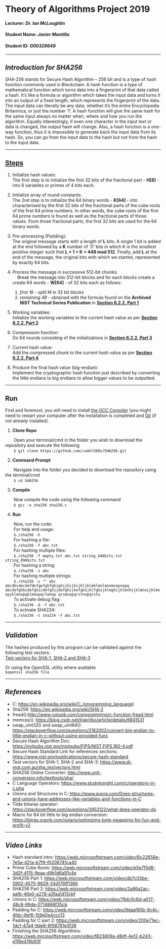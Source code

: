 # Theory of Algorithms Project 2019
#### Lecturer: *Dr. Ian McLoughlin*
#### Student Name: *Javier Mantilla*
#### Student ID: *G00329649*

***

## *Introduction for SHA256*
SHA-256 stands for Secure Hash Algorithm – 256 bit and is a type of hash function commonly used in Blockchain. A hash function is a type of mathematical function which turns data into a fingerprint of that data called a hash. It’s like a formula or algorithm which takes the input data and turns it into an output of a fixed length, which represents the fingerprint of the data.</br>
The input data can literally be any data, whether it’s the entire Encyclopedia Britannica, or just the number ‘1’. A hash function will give the same hash for the same input always no matter when, where and how you run the algorithm. Equally interestingly, if even one character in the input text or data is changed, the output hash will change. Also, a hash function is a one-way function, thus it is impossible to generate back the input data from its hash. So, you can go from the input data to the hash but not from the hash to the input data.</br>

***

## [Steps](https://en.wikipedia.org/wiki/SHA-2)
1. Initialize hash values: </br>
The first step is to initialize the first 32 bits of the fractional part - **H[8]** - into 8 variables or primes of 4 bits each.

2. Initialize array of round constants: </br>
The 2nd step is to initialize the 64 binary words - **K[64]** - into characterised by the first 32 bits of the fractional parts of the cube roots of the first 64 prime numbers. In other words, the cube roots of the first 64 prime numbers is found as well as the fractional parts of those values. From those fractional parts, the first 32 bits are used for the 64 binary words.

3. Pre-processing (Padding): </br>
The original message starts with a length of **L** bits. A single 1 bit is added at the end followed by a **K** number of *'0'* bits in which K is the *smallest positive integer* such that **L + 1 + K = 448 mod 512**. Finally, add **L** at the end of the message, the original bits with which we started, represented by exactly 64 bits.

4. Process the message in successive 512-bit chunks: </br>
&nbsp;&nbsp;&nbsp;&nbsp;Break the message into 512-bit blocks and for each blocks create a create 64 words - **W[64]** - of 32 bits each as follows:
      1. *first 16* - split M in 32 bit blocks
      2. *remaining 48* - obtained with the formula found on the **Archived NIST Technical Series Publication** in **[Section 6.2.2, Part 1](https://ws680.nist.gov/publication/get_pdf.cfm?pub_id=910977)**

5. Working variables: </br>
Initialize the working variables to the current hash value as per **[Section 6.2.2, Part 2](https://ws680.nist.gov/publication/get_pdf.cfm?pub_id=910977)**

6. Compression function: </br>
Do 64 rounds consisting of the initializations in **[Section 6.2.2, Part 3](https://ws680.nist.gov/publication/get_pdf.cfm?pub_id=910977)**

7. Current hash value: </br>
Add the compressed chunk to the current hash value as per **[Section 6.2.2, Part 4](https://ws680.nist.gov/publication/get_pdf.cfm?pub_id=910977)**

9. Produce the final hash value (big-endian): </br>
Implement the cryptographic hash function just described by converting the little endians to big endians to allow bigger values to be outputted.

***

## Run
First and foremost, you will need to install [the GCC Compiler](http://www.codebind.com/cprogramming/install-mingw-windows-10-gcc/) (you might need to restart your computer after the installation is completed and [Git](https://git-scm.com/book/en/v2/Getting-Started-Installing-Git) (if not already installed).

1. **Clone Repo**

&nbsp;&nbsp;&nbsp;&nbsp;&nbsp;&nbsp;&nbsp;Open your terminal/cmd in the folder you wish to download the repository and execute the following </br>
&nbsp;&nbsp;&nbsp;&nbsp;&nbsp;&nbsp;&nbsp;```$ git clone https://github.com/cadel560x/SHA256.git```

2. **Command Prompt**

&nbsp;&nbsp;&nbsp;&nbsp;&nbsp;&nbsp;&nbsp;Navigate into the folder you decided to download the repository using the terminal/cmd </br>
&nbsp;&nbsp;&nbsp;&nbsp;&nbsp;&nbsp;&nbsp;```$ cd SHA256```

3. **Compile**

&nbsp;&nbsp;&nbsp;&nbsp;&nbsp;&nbsp;&nbsp;Now compile the code using the following command </br>
&nbsp;&nbsp;&nbsp;&nbsp;&nbsp;&nbsp;&nbsp;```$ gcc -o sha256 sha256.c``` 

4. **Run**

&nbsp;&nbsp;&nbsp;&nbsp;&nbsp;&nbsp;&nbsp;Now, run the code:</br>
&nbsp;&nbsp;&nbsp;&nbsp;&nbsp;&nbsp;&nbsp;For help and usage:</br>
&nbsp;&nbsp;&nbsp;&nbsp;&nbsp;&nbsp;&nbsp;```$./sha256 -h```</br>
&nbsp;&nbsp;&nbsp;&nbsp;&nbsp;&nbsp;&nbsp;For hashing a file:</br>
&nbsp;&nbsp;&nbsp;&nbsp;&nbsp;&nbsp;&nbsp;```$./sha256 -f abc.txt```</br>
&nbsp;&nbsp;&nbsp;&nbsp;&nbsp;&nbsp;&nbsp;For hashing multiple files:</br>
&nbsp;&nbsp;&nbsp;&nbsp;&nbsp;&nbsp;&nbsp;```$./sha256 -f empty.txt abc.txt string_448bits.txt string_896bits.txt```</br>
&nbsp;&nbsp;&nbsp;&nbsp;&nbsp;&nbsp;&nbsp;For hashing a string:</br>
&nbsp;&nbsp;&nbsp;&nbsp;&nbsp;&nbsp;&nbsp;```$./sha256 -s abc```</br>
&nbsp;&nbsp;&nbsp;&nbsp;&nbsp;&nbsp;&nbsp;For hashing multiple strings:</br>
&nbsp;&nbsp;&nbsp;&nbsp;&nbsp;&nbsp;&nbsp;```$./sha256 -s "" abc abcdbcdecdefdefgefghfghighijhijkijkljklmklmnlmnomnopnopq abcdefghbcdefghicdefghijdefghijkefghijklfghijklmghijklmnhijklmnoijklmnopjklmnopqklmnopqrlmnop
qrsmnopqrstnopqrstu```</br>
&nbsp;&nbsp;&nbsp;&nbsp;&nbsp;&nbsp;&nbsp;To activate debug flag:</br>
&nbsp;&nbsp;&nbsp;&nbsp;&nbsp;&nbsp;&nbsp;```$./sha256 -d -f abc.txt```</br>
&nbsp;&nbsp;&nbsp;&nbsp;&nbsp;&nbsp;&nbsp;To activate SHA224:</br>
&nbsp;&nbsp;&nbsp;&nbsp;&nbsp;&nbsp;&nbsp;```$./sha256 -t sha224 -f abc.txt```

***

## *Validation*
The hashes produced by this program can be validated against the following test vectors:  
[Test vectors for SHA-1, SHA-2 and SHA-3](https://www.di-mgt.com.au/sha_testvectors.html)  

Or using the OpenSSL utility where available  
```$openssl sha256 file```

***

## *References*
* C: https://en.wikipedia.org/wiki/C_(programming_language) <br/>
* Sha256: https://en.wikipedia.org/wiki/SHA-2 <br/>
* fread():http://www.runoob.com/cprogramming/c-function-fread.html</br>
* memcpy(): https://blog.csdn.net/tigerjibo/article/details/6841531</br>
* swap_uint32() and swap_uint64(): https://stackoverflow.com/questions/2182002/convert-big-endian-to-little-endian-in-c-without-using-provided-func</br>
* Secure Hash Algorithm Doc: https://nvlpubs.nist.gov/nistpubs/FIPS/NIST.FIPS.180-4.pdf
* Secure Hash Standard Link for references sections: https://www.nist.gov/publications/secure-hash-standard
* Test vectors for SHA-1, SHA-2 and SHA-3: https://www.di-mgt.com.au/sha_testvectors.html  
* SHA256 Online Converter: http://www.unit-conversion.info/texttools/sha/
* C Language Operators: https://www.studytonight.com/c/operators-in-c.php
* Unions and Structures in C: https://www.quora.com/Does-structures-and-unions-have-addresses-like-variables-and-functions-in-C
* Tilde bitwise operator: https://stackoverflow.com/questions/3952122/what-does-operator-do
* Macro for 64 bit little to big endian conversion:
https://blogs.oracle.com/solaris/optimizing-byte-swapping-for-fun-and-profit-v2

***

## *Video Links* 
* Hash standard intro: https://web.microsoftstream.com/video/6c22658e-7e5a-421a-b7f9-f0206741ca40
* Prime Cube Roots: https://web.microsoftstream.com/video/e5e7f5d8-3d2f-4115-9eaa-d9b1d6a91c4e
* SHA256 Part 1: https://web.microsoftstream.com/video/db7c03be-5902-4575-9629-34d176ff1366
* SHA256 Part 2: https://web.microsoftstream.com/video/2a86a2ac-aafb-46e0-a278-a3faa1d13cbf
* Unions in C: https://web.microsoftstream.com/video/78dc0c8d-a017-48c8-99da-0714866f35cb
* Padding for C: https://web.microsoftstream.com/video/9daaf80b-9c4c-4fdc-9ef6-159e0e4ccc13
* Padding for C part 2: https://web.microsoftstream.com/video/200e71ec-1dc1-47a4-9de8-6f58781e3f38
* Finishing the SHA256 Algorithms: https://web.microsoftstream.com/video/f823809a-d8df-4e12-b243-e1f8ed76b93f
